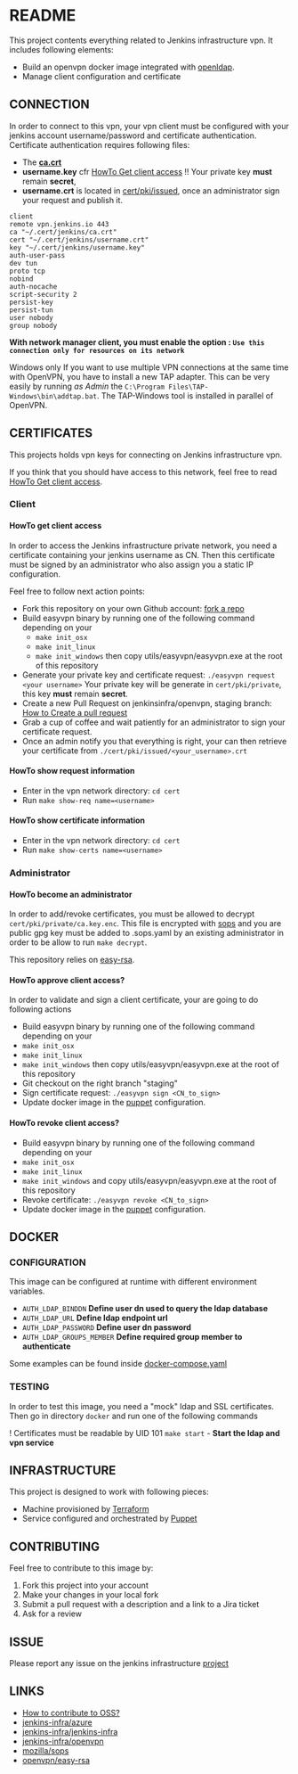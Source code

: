 # README

This project contents everything related to Jenkins infrastructure vpn. 
It includes following elements:

* Build an openvpn docker image integrated with [openldap](https://github.com/jenkins-infra/ldap).
* Manage client configuration and certificate

## CONNECTION
In order to connect to this vpn, your vpn client must be configured with your jenkins account username/password and certificate authentication.
Certificate authentication requires following files:

* The **[ca.crt](https://github.com/jenkins-infra/openvpn/blob/master/cert/pki/ca.crt)**
* **username.key** cfr [HowTo Get client access](#howto-get-client-access) !! Your private key **must** remain **secret**,
* **username.crt** is located in [cert/pki/issued](https://github.com/jenkins-infra/openvpn/tree/master/cert/pki/issued), once an administrator sign  your request and publish it.

```
client
remote vpn.jenkins.io 443
ca "~/.cert/jenkins/ca.crt"
cert "~/.cert/jenkins/username.crt"
key "~/.cert/jenkins/username.key"
auth-user-pass
dev tun
proto tcp
nobind
auth-nocache
script-security 2
persist-key
persist-tun
user nobody
group nobody
```

**With network manager client, you must enable the option :
`Use this connection only for resources on its network`**

Windows only
If you want to use multiple VPN connections at the same time with OpenVPN, you have to install a new TAP adapter. This can be very easily by running *as Admin* the `C:\Program Files\TAP-Windows\bin\addtap.bat`. The TAP-Windows tool is installed in parallel of OpenVPN.

## CERTIFICATES
This projects holds vpn keys for connecting on Jenkins infrastructure vpn.

If you think that you should have access to this network, feel free to read [HowTo Get client access](#howto-get-client-access).

### Client
#### HowTo get client access
In order to access the Jenkins infrastructure private network, you need a certificate containing your jenkins username as CN.
Then this certificate must be signed by an administrator who also assign you a static IP configuration.

Feel free to follow next action points:

* Fork this repository on your own Github account: [fork a repo](https://help.github.com/articles/fork-a-repo/)
* Build easyvpn binary by running one of the following command depending on your 
  * `make init_osx`
  * `make init_linux`
  * `make init_windows` then copy utils/easyvpn/easyvpn.exe at the root of this repository
* Generate your private key and certificate request: `./easyvpn request <your username>`
  Your private key will be generate in `cert/pki/private`, this key **must** remain **secret**.
* Create a new Pull Request on jenkinsinfra/openvpn, staging branch: [How to Create a pull request](https://help.github.com/articles/creating-a-pull-request/)
* Grab a cup of coffee and wait patiently for an administrator to sign your certificate request.
* Once an admin notify you that everything is right, your can then retrieve your certificate from `./cert/pki/issued/<your_username>.crt`

#### HowTo show request information

* Enter in the vpn network directory: `cd cert`
* Run `make show-req name=<username>`

#### HowTo show certificate information

* Enter in the vpn network directory: `cd cert`
* Run `make show-certs name=<username>`

### Administrator
#### HowTo become an administrator
In order to add/revoke certificates, you must be allowed to decrypt `cert/pki/private/ca.key.enc`.
This file is encrypted with [sops](https://github.com/mozilla/sops) and you are public gpg key must be added to .sops.yaml by an existing administrator in order to be allow to run `make decrypt`.

This repository relies on [easy-rsa](https://github.com/OpenVPN/easy-rsa/blob/master/README.quickstart.md).

#### HowTo approve client access?
In order to validate and sign a client certificate, your are going to do following actions

* Build easyvpn binary by running one of the following command depending on your 
 * `make init_osx`
 * `make init_linux`
 * `make init_windows` then copy utils/easyvpn/easyvpn.exe at the root of this repository
* Git checkout on the right branch "staging"
* Sign certificate request: `./easyvpn sign <CN_to_sign>`
* Update docker image in the [puppet](https://github.com/jenkins-infra/jenkins-infra/blob/staging/dist/profile/manifests/openvpn.pp) configuration.

#### HowTo revoke client access?

* Build easyvpn binary by running one of the following command depending on your 
 * `make init_osx`
 * `make init_linux`
 * `make init_windows` and copy utils/easyvpn/easyvpn.exe at the root of this repository
* Revoke certificate: `./easyvpn revoke <CN_to_sign>`
* Update docker image in the [puppet](https://github.com/jenkins-infra/jenkins-infra/blob/staging/dist/profile/manifests/openvpn.pp) configuration.

## DOCKER
### CONFIGURATION
This image can be configured at runtime with different environment variables.

* `AUTH_LDAP_BINDDN` **Define user dn used to query the ldap database**
* `AUTH_LDAP_URL` **Define ldap endpoint url**
* `AUTH_LDAP_PASSWORD` **Define user dn password**
* `AUTH_LDAP_GROUPS_MEMBER` **Define required group member to authenticate**

Some examples can be found inside [docker-compose.yaml](docker/docker-compose.yaml)

### TESTING
In order to test this image, you need a "mock" ldap and SSL certificates.
Then go in directory `docker` and run one of the following commands

! Certificates must be readable by UID 101
`make start` - **Start the ldap and vpn service**

## INFRASTRUCTURE

This project is designed to work with following pieces:

* Machine provisioned by [Terraform](https://github.com/jenkins-infra/azure)
* Service configured and orchestrated by [Puppet](https://github.com/jenkins-infra/jenkins-infra/blob/staging/dist/profile/manifests/openvpn.pp)

## CONTRIBUTING
Feel free to contribute to this image by:

1. Fork this project into your account
2. Make your changes in your local fork
3. Submit a pull request with a description and a link to a Jira ticket 
4. Ask for a review

## ISSUE
Please report any issue on the jenkins infrastructure [project](https://issues.jenkins-ci.org/secure/Dashboard.jspa)

## LINKS
* [How to contribute to OSS?](https://opensource.guide/how-to-contribute/)
* [jenkins-infra/azure](https://github.com/jenkins-infra/azure)
* [jenkins-infra/jenkins-infra](https://github.com/jenkins-infra/jenkins-infra/blob/staging/dist/profile/manifests/openvpn.pp)
* [jenkins-infra/openvpn](https://github.com/jenkins-infra/openvpn)
* [mozilla/sops](https://github.com/mozilla/sops)
* [openvpn/easy-rsa](https://github.com/OpenVPN/easy-rsa)
